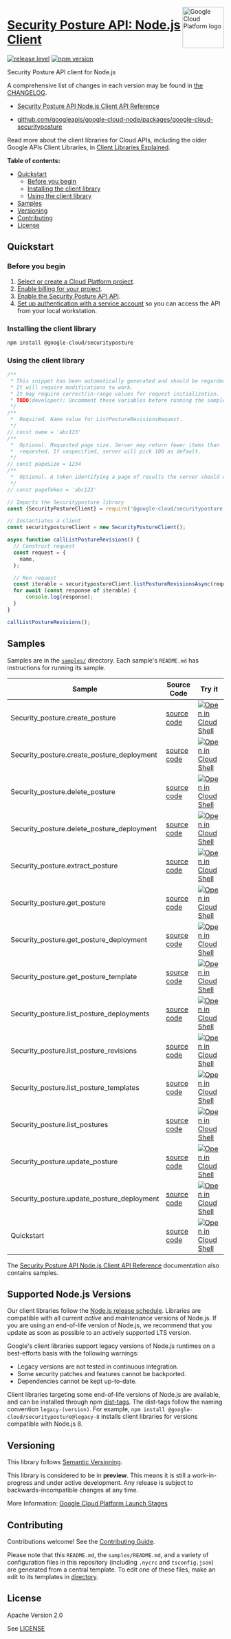 [//]: # "This README.md file is auto-generated, all changes to this file will be lost."
[//]: # "To regenerate it, use `python -m synthtool`."
<img src="https://avatars2.githubusercontent.com/u/2810941?v=3&s=96" alt="Google Cloud Platform logo" title="Google Cloud Platform" align="right" height="96" width="96"/>

# [Security Posture API: Node.js Client](https://github.com/googleapis/google-cloud-node/tree/main/packages/google-cloud-securityposture)

[![release level](https://img.shields.io/badge/release%20level-preview-yellow.svg?style=flat)](https://cloud.google.com/terms/launch-stages)
[![npm version](https://img.shields.io/npm/v/@google-cloud/securityposture.svg)](https://www.npmjs.org/package/@google-cloud/securityposture)




Security Posture API client for Node.js


A comprehensive list of changes in each version may be found in
[the CHANGELOG](https://github.com/googleapis/google-cloud-node/tree/main/packages/google-cloud-securityposture/CHANGELOG.md).

* [Security Posture API Node.js Client API Reference][client-docs]

* [github.com/googleapis/google-cloud-node/packages/google-cloud-securityposture](https://github.com/googleapis/google-cloud-node/tree/main/packages/google-cloud-securityposture)

Read more about the client libraries for Cloud APIs, including the older
Google APIs Client Libraries, in [Client Libraries Explained][explained].

[explained]: https://cloud.google.com/apis/docs/client-libraries-explained

**Table of contents:**


* [Quickstart](#quickstart)
  * [Before you begin](#before-you-begin)
  * [Installing the client library](#installing-the-client-library)
  * [Using the client library](#using-the-client-library)
* [Samples](#samples)
* [Versioning](#versioning)
* [Contributing](#contributing)
* [License](#license)

## Quickstart

### Before you begin

1.  [Select or create a Cloud Platform project][projects].
1.  [Enable billing for your project][billing].
1.  [Enable the Security Posture API API][enable_api].
1.  [Set up authentication with a service account][auth] so you can access the
    API from your local workstation.

### Installing the client library

```bash
npm install @google-cloud/securityposture
```


### Using the client library

```javascript
/**
 * This snippet has been automatically generated and should be regarded as a code template only.
 * It will require modifications to work.
 * It may require correct/in-range values for request initialization.
 * TODO(developer): Uncomment these variables before running the sample.
 */
/**
 *  Required. Name value for ListPostureRevisionsRequest.
 */
// const name = 'abc123'
/**
 *  Optional. Requested page size. Server may return fewer items than
 *  requested. If unspecified, server will pick 100 as default.
 */
// const pageSize = 1234
/**
 *  Optional. A token identifying a page of results the server should return.
 */
// const pageToken = 'abc123'

// Imports the Securityposture library
const {SecurityPostureClient} = require('@google-cloud/securityposture').v1;

// Instantiates a client
const securitypostureClient = new SecurityPostureClient();

async function callListPostureRevisions() {
  // Construct request
  const request = {
    name,
  };

  // Run request
  const iterable = securitypostureClient.listPostureRevisionsAsync(request);
  for await (const response of iterable) {
      console.log(response);
  }
}

callListPostureRevisions();

```



## Samples

Samples are in the [`samples/`](https://github.com/googleapis/google-cloud-node/tree/main/packages/google-cloud-securityposture/samples) directory. Each sample's `README.md` has instructions for running its sample.

| Sample                      | Source Code                       | Try it |
| --------------------------- | --------------------------------- | ------ |
| Security_posture.create_posture | [source code](https://github.com/googleapis/google-cloud-node/blob/main/packages/google-cloud-securityposture/samples/generated/v1/security_posture.create_posture.js) | [![Open in Cloud Shell][shell_img]](https://console.cloud.google.com/cloudshell/open?git_repo=https://github.com/googleapis/google-cloud-node&page=editor&open_in_editor=packages/google-cloud-securityposture/samples/generated/v1/security_posture.create_posture.js,packages/google-cloud-securityposture/samples/README.md) |
| Security_posture.create_posture_deployment | [source code](https://github.com/googleapis/google-cloud-node/blob/main/packages/google-cloud-securityposture/samples/generated/v1/security_posture.create_posture_deployment.js) | [![Open in Cloud Shell][shell_img]](https://console.cloud.google.com/cloudshell/open?git_repo=https://github.com/googleapis/google-cloud-node&page=editor&open_in_editor=packages/google-cloud-securityposture/samples/generated/v1/security_posture.create_posture_deployment.js,packages/google-cloud-securityposture/samples/README.md) |
| Security_posture.delete_posture | [source code](https://github.com/googleapis/google-cloud-node/blob/main/packages/google-cloud-securityposture/samples/generated/v1/security_posture.delete_posture.js) | [![Open in Cloud Shell][shell_img]](https://console.cloud.google.com/cloudshell/open?git_repo=https://github.com/googleapis/google-cloud-node&page=editor&open_in_editor=packages/google-cloud-securityposture/samples/generated/v1/security_posture.delete_posture.js,packages/google-cloud-securityposture/samples/README.md) |
| Security_posture.delete_posture_deployment | [source code](https://github.com/googleapis/google-cloud-node/blob/main/packages/google-cloud-securityposture/samples/generated/v1/security_posture.delete_posture_deployment.js) | [![Open in Cloud Shell][shell_img]](https://console.cloud.google.com/cloudshell/open?git_repo=https://github.com/googleapis/google-cloud-node&page=editor&open_in_editor=packages/google-cloud-securityposture/samples/generated/v1/security_posture.delete_posture_deployment.js,packages/google-cloud-securityposture/samples/README.md) |
| Security_posture.extract_posture | [source code](https://github.com/googleapis/google-cloud-node/blob/main/packages/google-cloud-securityposture/samples/generated/v1/security_posture.extract_posture.js) | [![Open in Cloud Shell][shell_img]](https://console.cloud.google.com/cloudshell/open?git_repo=https://github.com/googleapis/google-cloud-node&page=editor&open_in_editor=packages/google-cloud-securityposture/samples/generated/v1/security_posture.extract_posture.js,packages/google-cloud-securityposture/samples/README.md) |
| Security_posture.get_posture | [source code](https://github.com/googleapis/google-cloud-node/blob/main/packages/google-cloud-securityposture/samples/generated/v1/security_posture.get_posture.js) | [![Open in Cloud Shell][shell_img]](https://console.cloud.google.com/cloudshell/open?git_repo=https://github.com/googleapis/google-cloud-node&page=editor&open_in_editor=packages/google-cloud-securityposture/samples/generated/v1/security_posture.get_posture.js,packages/google-cloud-securityposture/samples/README.md) |
| Security_posture.get_posture_deployment | [source code](https://github.com/googleapis/google-cloud-node/blob/main/packages/google-cloud-securityposture/samples/generated/v1/security_posture.get_posture_deployment.js) | [![Open in Cloud Shell][shell_img]](https://console.cloud.google.com/cloudshell/open?git_repo=https://github.com/googleapis/google-cloud-node&page=editor&open_in_editor=packages/google-cloud-securityposture/samples/generated/v1/security_posture.get_posture_deployment.js,packages/google-cloud-securityposture/samples/README.md) |
| Security_posture.get_posture_template | [source code](https://github.com/googleapis/google-cloud-node/blob/main/packages/google-cloud-securityposture/samples/generated/v1/security_posture.get_posture_template.js) | [![Open in Cloud Shell][shell_img]](https://console.cloud.google.com/cloudshell/open?git_repo=https://github.com/googleapis/google-cloud-node&page=editor&open_in_editor=packages/google-cloud-securityposture/samples/generated/v1/security_posture.get_posture_template.js,packages/google-cloud-securityposture/samples/README.md) |
| Security_posture.list_posture_deployments | [source code](https://github.com/googleapis/google-cloud-node/blob/main/packages/google-cloud-securityposture/samples/generated/v1/security_posture.list_posture_deployments.js) | [![Open in Cloud Shell][shell_img]](https://console.cloud.google.com/cloudshell/open?git_repo=https://github.com/googleapis/google-cloud-node&page=editor&open_in_editor=packages/google-cloud-securityposture/samples/generated/v1/security_posture.list_posture_deployments.js,packages/google-cloud-securityposture/samples/README.md) |
| Security_posture.list_posture_revisions | [source code](https://github.com/googleapis/google-cloud-node/blob/main/packages/google-cloud-securityposture/samples/generated/v1/security_posture.list_posture_revisions.js) | [![Open in Cloud Shell][shell_img]](https://console.cloud.google.com/cloudshell/open?git_repo=https://github.com/googleapis/google-cloud-node&page=editor&open_in_editor=packages/google-cloud-securityposture/samples/generated/v1/security_posture.list_posture_revisions.js,packages/google-cloud-securityposture/samples/README.md) |
| Security_posture.list_posture_templates | [source code](https://github.com/googleapis/google-cloud-node/blob/main/packages/google-cloud-securityposture/samples/generated/v1/security_posture.list_posture_templates.js) | [![Open in Cloud Shell][shell_img]](https://console.cloud.google.com/cloudshell/open?git_repo=https://github.com/googleapis/google-cloud-node&page=editor&open_in_editor=packages/google-cloud-securityposture/samples/generated/v1/security_posture.list_posture_templates.js,packages/google-cloud-securityposture/samples/README.md) |
| Security_posture.list_postures | [source code](https://github.com/googleapis/google-cloud-node/blob/main/packages/google-cloud-securityposture/samples/generated/v1/security_posture.list_postures.js) | [![Open in Cloud Shell][shell_img]](https://console.cloud.google.com/cloudshell/open?git_repo=https://github.com/googleapis/google-cloud-node&page=editor&open_in_editor=packages/google-cloud-securityposture/samples/generated/v1/security_posture.list_postures.js,packages/google-cloud-securityposture/samples/README.md) |
| Security_posture.update_posture | [source code](https://github.com/googleapis/google-cloud-node/blob/main/packages/google-cloud-securityposture/samples/generated/v1/security_posture.update_posture.js) | [![Open in Cloud Shell][shell_img]](https://console.cloud.google.com/cloudshell/open?git_repo=https://github.com/googleapis/google-cloud-node&page=editor&open_in_editor=packages/google-cloud-securityposture/samples/generated/v1/security_posture.update_posture.js,packages/google-cloud-securityposture/samples/README.md) |
| Security_posture.update_posture_deployment | [source code](https://github.com/googleapis/google-cloud-node/blob/main/packages/google-cloud-securityposture/samples/generated/v1/security_posture.update_posture_deployment.js) | [![Open in Cloud Shell][shell_img]](https://console.cloud.google.com/cloudshell/open?git_repo=https://github.com/googleapis/google-cloud-node&page=editor&open_in_editor=packages/google-cloud-securityposture/samples/generated/v1/security_posture.update_posture_deployment.js,packages/google-cloud-securityposture/samples/README.md) |
| Quickstart | [source code](https://github.com/googleapis/google-cloud-node/blob/main/packages/google-cloud-securityposture/samples/quickstart.js) | [![Open in Cloud Shell][shell_img]](https://console.cloud.google.com/cloudshell/open?git_repo=https://github.com/googleapis/google-cloud-node&page=editor&open_in_editor=packages/google-cloud-securityposture/samples/quickstart.js,packages/google-cloud-securityposture/samples/README.md) |



The [Security Posture API Node.js Client API Reference][client-docs] documentation
also contains samples.

## Supported Node.js Versions

Our client libraries follow the [Node.js release schedule](https://github.com/nodejs/release#release-schedule).
Libraries are compatible with all current _active_ and _maintenance_ versions of
Node.js.
If you are using an end-of-life version of Node.js, we recommend that you update
as soon as possible to an actively supported LTS version.

Google's client libraries support legacy versions of Node.js runtimes on a
best-efforts basis with the following warnings:

* Legacy versions are not tested in continuous integration.
* Some security patches and features cannot be backported.
* Dependencies cannot be kept up-to-date.

Client libraries targeting some end-of-life versions of Node.js are available, and
can be installed through npm [dist-tags](https://docs.npmjs.com/cli/dist-tag).
The dist-tags follow the naming convention `legacy-(version)`.
For example, `npm install @google-cloud/securityposture@legacy-8` installs client libraries
for versions compatible with Node.js 8.

## Versioning

This library follows [Semantic Versioning](http://semver.org/).







This library is considered to be in **preview**. This means it is still a
work-in-progress and under active development. Any release is subject to
backwards-incompatible changes at any time.


More Information: [Google Cloud Platform Launch Stages][launch_stages]

[launch_stages]: https://cloud.google.com/terms/launch-stages

## Contributing

Contributions welcome! See the [Contributing Guide](https://github.com/googleapis/google-cloud-node/blob/main/CONTRIBUTING.md).

Please note that this `README.md`, the `samples/README.md`,
and a variety of configuration files in this repository (including `.nycrc` and `tsconfig.json`)
are generated from a central template. To edit one of these files, make an edit
to its templates in
[directory](https://github.com/googleapis/synthtool).

## License

Apache Version 2.0

See [LICENSE](https://github.com/googleapis/google-cloud-node/blob/main/LICENSE)

[client-docs]: https://cloud.google.com/nodejs/docs/reference/securityposture/latest

[shell_img]: https://gstatic.com/cloudssh/images/open-btn.png
[projects]: https://console.cloud.google.com/project
[billing]: https://support.google.com/cloud/answer/6293499#enable-billing
[enable_api]: https://console.cloud.google.com/flows/enableapi?apiid=securityposture.googleapis.com
[auth]: https://cloud.google.com/docs/authentication/getting-started
